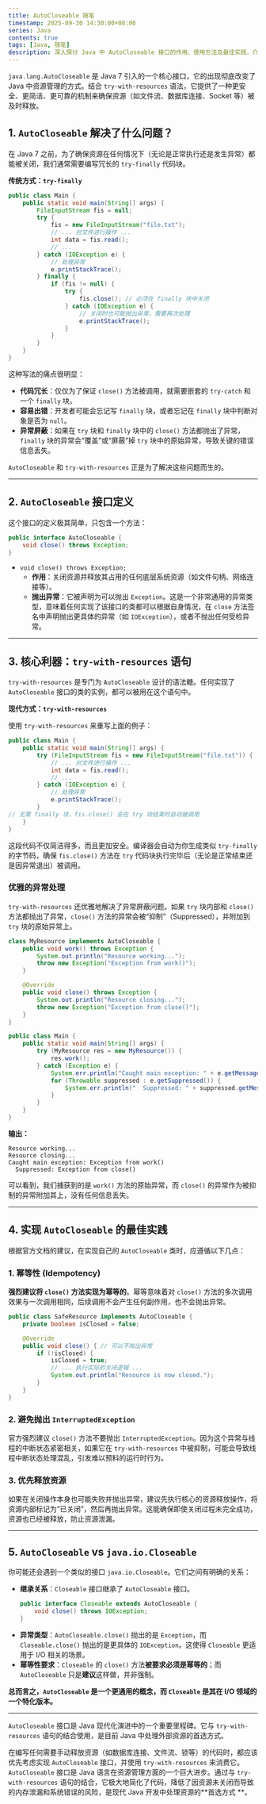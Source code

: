 ```yaml
---
title: AutoCloseable 随笔
timestamp: 2025-09-30 14:30:00+08:00
series: Java
contents: true
tags: [Java, 随笔]
description: 深入探讨 Java 中 AutoCloseable 接口的作用、使用方法及最佳实践，介绍如何通过 try-with-resources 语句安全高效地管理资源，避免资源泄漏和异常屏蔽问题
---
```


`java.lang.AutoCloseable` 是 Java 7 引入的一个核心接口，它的出现彻底改变了 Java 中资源管理的方式。结合
`try-with-resources` 语法，它提供了一种更安全、更简洁、更可靠的机制来确保资源（如文件流、数据库连接、Socket 等）被及时释放。

## 1. `AutoCloseable` 解决了什么问题？

在 Java 7 之前，为了确保资源在任何情况下（无论是正常执行还是发生异常）都能被关闭，我们通常需要编写冗长的 `try-finally` 代码块。

**传统方式：`try-finally`**

```java
public class Main {
    public static void main(String[] args) {
        FileInputStream fis = null;
        try {
            fis = new FileInputStream("file.txt");
            // ... 对文件进行操作 ...
            int data = fis.read();
            // ...
        } catch (IOException e) {
            // 处理异常
            e.printStackTrace();
        } finally {
            if (fis != null) {
                try {
                    fis.close(); // 必须在 finally 块中关闭
                } catch (IOException e) {
                    // 关闭时也可能抛出异常，需要再次处理
                    e.printStackTrace();
                }
            }
        }
    }
}
```

这种写法的痛点很明显：

- **代码冗长**：仅仅为了保证 `close()` 方法被调用，就需要嵌套的 `try-catch` 和一个 `finally` 块。
- **容易出错**：开发者可能会忘记写 `finally` 块，或者忘记在 `finally` 块中判断对象是否为 `null`。
- **异常屏蔽**：如果在 `try` 块和 `finally` 块中的 `close()` 方法都抛出了异常，`finally` 块的异常会“覆盖”或“屏蔽”掉 `try`
  块中的原始异常，导致关键的错误信息丢失。

`AutoCloseable` 和 `try-with-resources` 正是为了解决这些问题而生的。

---

## 2. `AutoCloseable` 接口定义

这个接口的定义极其简单，只包含一个方法：

```java
public interface AutoCloseable {
    void close() throws Exception;
}
```

- `void close() throws Exception;`
    - **作用**：关闭资源并释放其占用的任何底层系统资源（如文件句柄、网络连接等）。
    - **抛出异常**：它被声明为可以抛出 `Exception`。这是一个非常通用的异常类型，意味着任何实现了该接口的类都可以根据自身情况，在
      `close` 方法签名中声明抛出更具体的异常（如 `IOException`），或者不抛出任何受检异常。

---

## 3. 核心利器：`try-with-resources` 语句

`try-with-resources` 是专门为 `AutoCloseable` 设计的语法糖。任何实现了 `AutoCloseable` 接口的类的实例，都可以被用在这个语句中。

**现代方式：`try-with-resources`**

使用 `try-with-resources` 来重写上面的例子：

```java
public class Main {
    public static void main(String[] args) {
        try (FileInputStream fis = new FileInputStream("file.txt")) {
            // ... 对文件进行操作 ...
            int data = fis.read();
            // ...
        } catch (IOException e) {
            // 处理异常
            e.printStackTrace();
        }
// 无需 finally 块，fis.close() 会在 try 块结束时自动被调用
    }
}
```

这段代码不仅简洁得多，而且更加安全。编译器会自动为你生成类似 `try-finally` 的字节码，确保 `fis.close()` 方法在 `try`
代码块执行完毕后（无论是正常结束还是因异常退出）被调用。

### 优雅的异常处理

`try-with-resources` 还优雅地解决了异常屏蔽问题。如果 `try` 块内部和 `close()` 方法都抛出了异常，`close()`
方法的异常会被“抑制”（Suppressed），并附加到 `try` 块的原始异常上。

```java
class MyResource implements AutoCloseable {
    public void work() throws Exception {
        System.out.println("Resource working...");
        throw new Exception("Exception from work()");
    }

    @Override
    public void close() throws Exception {
        System.out.println("Resource closing...");
        throw new Exception("Exception from close()");
    }
}

public class Main {
    public static void main(String[] args) {
        try (MyResource res = new MyResource()) {
            res.work();
        } catch (Exception e) {
            System.err.println("Caught main exception: " + e.getMessage());
            for (Throwable suppressed : e.getSuppressed()) {
                System.err.println("  Suppressed: " + suppressed.getMessage());
            }
        }
    }
}
```

**输出：**

```
Resource working...
Resource closing...
Caught main exception: Exception from work()
  Suppressed: Exception from close()
```

可以看到，我们捕获到的是 `work()` 方法的原始异常，而 `close()` 的异常作为被抑制的异常附加其上，没有任何信息丢失。

---

## 4. 实现 `AutoCloseable` 的最佳实践

根据官方文档的建议，在实现自己的 `AutoCloseable` 类时，应遵循以下几点：

### 1. **幂等性 (Idempotency)**

**强烈建议将 `close()` 方法实现为幂等的**。幂等意味着对 `close()` 方法的多次调用效果与一次调用相同，后续调用不会产生任何副作用，也不会抛出异常。

```java
public class SafeResource implements AutoCloseable {
    private boolean isClosed = false;

    @Override
    public void close() { // 可以不抛出异常
        if (!isClosed) {
            isClosed = true;
            // ... 执行实际的关闭逻辑 ...
            System.out.println("Resource is now closed.");
        }
    }
}
```

### 2. **避免抛出 `InterruptedException`**

官方强烈建议 `close()` 方法不要抛出 `InterruptedException`。因为这个异常与线程的中断状态紧密相关，如果它在
`try-with-resources` 中被抑制，可能会导致线程中断状态处理混乱，引发难以预料的运行时行为。

### 3. **优先释放资源**

如果在关闭操作本身也可能失败并抛出异常，建议先执行核心的资源释放操作，将资源内部标记为“已关闭”，然后再抛出异常。这能确保即使关闭过程未完全成功，资源也已经被释放，防止资源泄漏。

---

## 5. `AutoCloseable` vs `java.io.Closeable`

你可能还会遇到一个类似的接口 `java.io.Closeable`。它们之间有明确的关系：

- **继承关系**：`Closeable` 接口继承了 `AutoCloseable` 接口。
    ```java
    public interface Closeable extends AutoCloseable {
        void close() throws IOException;
    }
    ```
- **异常类型**：`AutoCloseable.close()` 抛出的是 `Exception`，而 `Closeable.close()` 抛出的是更具体的 `IOException`。这使得
  `Closeable` 更适用于 I/O 相关的场景。
- **幂等性要求**：`Closeable` 的 `close()` 方法**被要求必须是幂等的**；而 `AutoCloseable` 只是**建议**这样做，并非强制。

**总而言之，`AutoCloseable` 是一个更通用的概念，而 `Closeable` 是其在 I/O 领域的一个特化版本。**

---

`AutoCloseable` 接口是 Java 现代化演进中的一个重要里程碑。它与 `try-with-resources` 语句的结合使用，是目前 Java
中处理外部资源的首选方式。

在编写任何需要手动释放资源（如数据库连接、文件流、锁等）的代码时，都应该优先考虑实现 `AutoCloseable` 接口，并使用
`try-with-resources` 来消费它。`AutoCloseable` 接口是 Java 语言在资源管理方面的一个巨大进步。通过与 `try-with-resources`
语句的结合，它极大地简化了代码，降低了因资源未关闭而导致的内存泄漏和系统错误的风险，是现代 Java 开发中处理资源的**首选方式
**。
